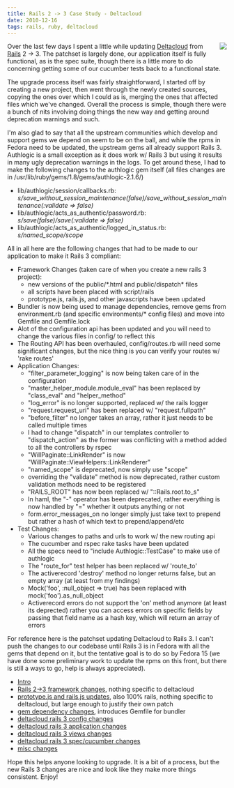```yaml
---
title: Rails 2 -> 3 Case Study - Deltacloud
date: 2010-12-16
tags: rails, ruby, deltacloud
---
```


<img src="http://rubyonrails.org/images/rails.png" style="float: right; padding-left: 15px"/>
Over the last few days I spent a little while updating <a href="http://deltacloud.org">Deltacloud</a> from <a href="http://rubyonrails.org/">Rails</a> 2 -> 3. The patchset is largely done, our application itself is fully functional, as is the spec suite, though there is a little more to do concerning getting some of our cucumber tests back to a functional state.

The upgrade process itself was fairly straightforward, I started off by creating a new project, then went through the newly created sources, copying the ones over which I could as is, merging the ones that affected files which we've changed. Overall the process is simple, though there were a bunch of nits involving doing things the new way and getting around deprecation warnings and such. 

I'm also glad to say that all the upstream communities which develop and support gems we depend on seem to be on the ball, and while the rpms in Fedora need to be updated, the upstream gems all already support Rails 3. Authlogic is a small exception as it does work w/ Rails 3 but using it results in many ugly deprecation warnings in the logs. To get around these, I had to make the following changes to the authlogic gem itself (all files changes are in /usr/lib/ruby/gems/1.8/gems/authlogic-2.1.6/)

<ul>
<li>lib/authlogic/session/callbacks.rb:  <i>                  s/save_without_session_maintenance(false)/save_without_session_maintenance(:validate => false)</i></li>
<li>lib/authlogic/acts_as_authentic/password.rb: <i>s/save(false)/save(:validate => false)</i></li>
<li>lib/authlogic/acts_as_authentic/logged_in_status.rb: <i>s/named_scope/scope</i></li>
</ul>

All in all here are the following changes that had to be made to our application to make it Rails 3 compliant:

<ul>
<li>
  Framework Changes (taken care of when you create a new rails 3 project):
  <ul>
    <li>new versions of the public/*.html and public/dispatch* files</li>
    <li>all scripts have been placed with script/rails</li>
    <li>prototype.js, rails.js, and other javascripts have been updated</li>
  </ul>
</li>
<li>Bundler is now being used to manage dependencies, remove gems from environment.rb (and specific environments/* config files) and move into Gemfile and Gemfile.lock</li>
<li>Alot of the configuration api has been updated and you will need to change the various files in config/ to reflect this</li>
<li>The Routing API has been overhauled, config/routes.rb will need some significant changes, but the nice thing is you can verify your routes w/ 'rake routes'</li>
<li>
  Application Changes:
  <ul>
    <li>"filter_parameter_logging" is now being taken care of in the configuration</li>
    <li>"master_helper_module.module_eval"  has been replaced by "class_eval" and "helper_method"</li>
    <li>"log_error" is no longer supported, replaced w/ the rails logger</li>
    <li>"request.request_uri" has been replaced w/ "request.fullpath"</li>
    <li>"before_filter" no longer takes an array, rather it just needs to be called multiple times</li>
    <li>I had to change "dispatch" in our templates controller to "dispatch_action" as the former was conflicting with a method added to all the controllers by rspec</li>
    <li>"WillPaginate::LinkRender" is now "WillPaginate::ViewHelpers::LinkRenderer"</li>
    <li>"named_scope" is deprecated, now simply use "scope"</li>
    <li>overriding the "validate" method is now deprecated, rather custom validation methods need to be registered</li>
    <li>"RAILS_ROOT" has now been replaced w/ "::Rails.root.to_s"</li>
    <li>In haml, the "-" operator has been deprecated, rather everything is now handled by "=" whether it outputs anything or not</li>
    <li>form.error_messages_on no longer simply just take text to prepend but rather a hash of which text to prepend/append/etc</li>
  </ul>
</li>
<li>
  Test Changes:
  <ul>
    <li>Various changes to paths and urls to work w/ the new routing api</li>
    <li>The cucumber and rspec rake tasks have been updated</li>
    <li>All the specs need to "include Authlogic::TestCase" to make use of authlogic</li>
    <li>The "route_for" test helper has been replaced w/ 'route_to'</li>
    <li>The activerecord 'destroy' method no longer returns false, but an empty array (at least from my findings)</li>
    <li>Mock('foo', :null_object => true) has been replaced with mock('foo').as_null_object</li>
    <li>Activerecord errors do not support the 'on' method anymore (at least its deprected) rather you can access errors on specific fields by passing that field name as a hash key, which will return an array of errors</li>
  </ul>
</li>
</ul>

For reference here is the patchset updating Deltacloud to Rails 3. I can't push the changes to our codebase until Rails 3 is in Fedora with all the gems that depend on it, but the tentative goal is to do so by Fedora 15 (we have done some preliminary work to update the rpms on this front, but there is still a ways to go, help is always appreciated). 

<ul>
<li><a href="https://fedorahosted.org/pipermail/deltacloud-devel/2010-December/003445.html">Intro</a></li>
<li><a href="https://fedorahosted.org/pipermail/deltacloud-devel/2010-December/003446.html">Rails 2->3 framework changes</a>, nothing specific to deltacloud</li>
<li><a href="https://fedorahosted.org/pipermail/deltacloud-devel/2010-December/003448.html">prototype.js and rails.js updates</a>, also 100% rails, nothing specific to deltacloud, but large enough to justify their own patch</li>
<li><a href="https://fedorahosted.org/pipermail/deltacloud-devel/2010-December/003447.html">gem dependency changes</a>, introduces Gemfile for bundler</li>
<li><a href="https://fedorahosted.org/pipermail/deltacloud-devel/2010-December/003451.html">deltacloud rails 3 config changes</a></li>
<li><a href="https://fedorahosted.org/pipermail/deltacloud-devel/2010-December/003450.html">deltacloud rails 3 application changes</a></li>
<li><a href="https://fedorahosted.org/pipermail/deltacloud-devel/2010-December/003449.html">deltacloud rails 3 views changes</a></li>
<li><a href="https://fedorahosted.org/pipermail/deltacloud-devel/2010-December/003452.html">deltacloud rails 3 spec/cucumber changes</a></li>
<li><a href="https://fedorahosted.org/pipermail/deltacloud-devel/2010-December/003453.html">misc changes</a></li>
</ul>


Hope this helps anyone looking to upgrade. It is a bit of a process, but the new Rails 3 changes are nice and look like they make more things consistent. Enjoy!
